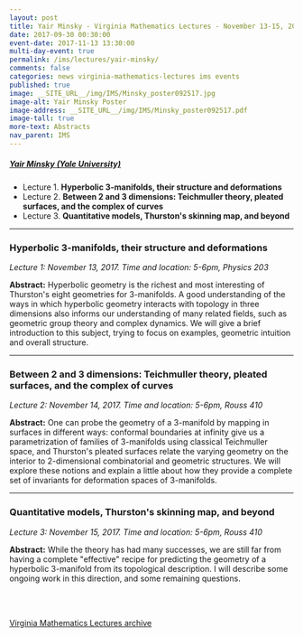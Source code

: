```yaml
---
layout: post
title: Yair Minsky - Virginia Mathematics Lectures - November 13-15, 2017
date: 2017-09-30 00:30:00
event-date: 2017-11-13 13:30:00
multi-day-event: true
permalink: /ims/lectures/yair-minsky/
comments: false
categories: news virginia-mathematics-lectures ims events
published: true
image: __SITE_URL__/img/IMS/Minsky_poster092517.jpg
image-alt: Yair Minsky Poster
image-address: __SITE_URL__/img/IMS/Minsky_poster092517.pdf
image-tall: true
more-text: Abstracts
nav_parent: IMS
---
```


<h5 class="mt-3 mb-4"><a href="https://sites.google.com/view/yair-minsky/">Yair Minsky (Yale University)</a></h5>

<ul>
  <li>
  Lecture 1.
  <b>Hyperbolic 3-manifolds, their structure and deformations</b>
  </li>
  <li>
  Lecture 2.
  <b>Between 2 and 3 dimensions: Teichmuller theory, pleated surfaces, and the complex of curves</b>
  </li>
  <li>
  Lecture 3.
  <b>Quantitative models, Thurston's skinning map, and beyond</b>
  </li>
</ul>

<!--more-->

---

### Hyperbolic 3-manifolds, their structure and deformations

*Lecture 1: November 13, 2017. Time and location: 5-6pm, Physics 203*

**Abstract:**  Hyperbolic geometry is the richest and most interesting of Thurston's eight geometries for 3-manifolds. A good understanding of the ways in which hyperbolic geometry interacts with topology in three dimensions also informs our understanding of many related fields, such as geometric group theory and complex dynamics. We will give a brief introduction to this subject, trying to focus on examples, geometric intuition and overall structure.

---

### Between 2 and 3 dimensions: Teichmuller theory, pleated surfaces, and the complex of curves

*Lecture 2: November 14, 2017. Time and location: 5-6pm, Rouss 410*

**Abstract:** One can probe the geometry of a 3-manifold by mapping in surfaces in different ways: conformal boundaries at infinity give us a parametrization of families of 3-manifolds using classical Teichmuller space, and Thurston's pleated surfaces relate the varying geometry on the interior to 2-dimensional combinatorial and geometric structures. We will explore these notions and explain a little about how they provide a complete set of invariants for deformation spaces of 3-manifolds.

---

### Quantitative models, Thurston's skinning map, and beyond

*Lecture 3: November 15, 2017. Time and location: 5-6pm, Rouss 410*

**Abstract:** While the theory has had many successes, we are still far from having a complete "effective" recipe for predicting the geometry of a hyperbolic 3-manifold from its topological description. I will describe some ongoing work in this direction, and some remaining questions.

<br><br>

[Virginia Mathematics Lectures archive]({{site.url}}/ims/lectures)

